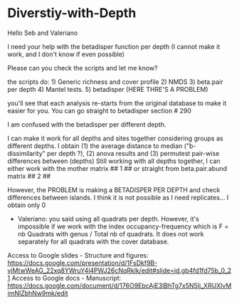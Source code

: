 # Diverstiy-with-Depth

Hello Seb and Valeriano

I need your help with the betadisper function per depth (I cannot make it work, and I don't know if even possible)

Please can you check the scripts and let me know?

the scripts do:   1) Generic richness and cover profile
                  2) NMDS
                  3) beta.pair per depth
                  4) Mantel tests.
                  5) betadisper (HERE THRE'S A PROBLEM)
                  
                  
you'll see that each analysis re-starts from the original database to make it easier for you. You can go straight to betadisper section # 290

I am confused with the betadisper per different depth. 

I can make it work for all depths and sites together considering groups as different depths. I obtain (1) the average distance to median ("b-dissimilarity" per depth ?), (2) anova results and (3) permutest pair-wise differences between (depths)
Still working with all depths together, I can either work with the mother matrix ## 1 ##  or straight from beta.pair.abund matrix ## 2 ## 

However, the PROBLEM is making a BETADISPER PER DEPTH and check differences between islands. I think it is not possible as I need replicates... I obtain only 0 

- Valeriano: you said using all quadrats per depth. However, it's impossible if we work with the index occupancy-frequency which is F = nb Quadrats with genus / Total nb of quadrats. It does not work separately for all quadrats with the cover database.

Access to Google slides - Structure and figures: https://docs.google.com/presentation/d/1FsDkf9B-vjMtwWeAG_22xq8YWruY4l4PWJ26cNqRklk/edit#slide=id.gb4fd1fd75b_0_21
Access to Google docs - Manuscript: https://docs.google.com/document/d/176O9EbcAjE3lBhTg7x5N5Ij_XRUXlvMimNIZbhNw9mk/edit
